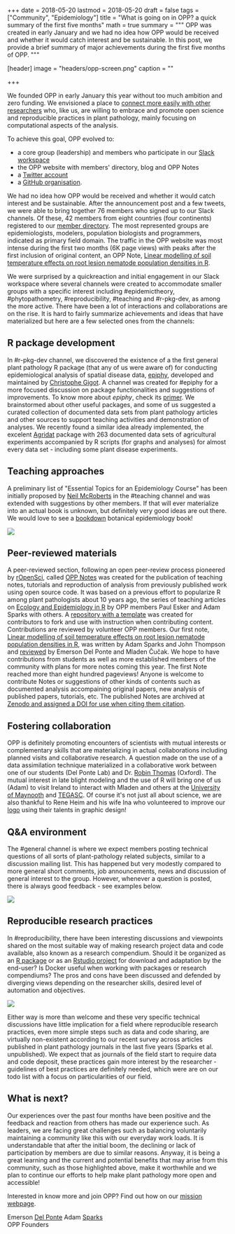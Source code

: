 +++
date = 2018-05-20
lastmod = 2018-05-20
draft = false
tags = ["Community", "Epidemiology"]
title = "What is going on in OPP? a quick summary of the first five months"
math = true
summary = """
OPP was created in early January and we had no idea how OPP would be received and whether it would catch interest and be sustainable. In this post, we provide a brief summary of major achievements during the first five months of OPP.
"""

[header]
image = "headers/opp-screen.png"
caption = ""

+++

We founded OPP in early January this year without too much ambition and zero funding. We envisioned a place to [connect more easily with other  researchers](https://www.openplantpathology.org/post/2018-01-08-first-post-community-call/) who, like us, are willing to embrace and promote open science and reproducible practices in plant pathology, mainly focusing on computational aspects of the analysis. 

To achieve this goal, OPP evolved to: 

- a core group (leadership) and members who participate in our [Slack workspace](https://openplantpathology.slack.com)
- the OPP website with members' directory, blog and OPP Notes
- a [Twitter account](https://twitter.com/openplantpath)
- a [GitHub organisation](https://github.com/openplantpathology). 

We had no idea how OPP would be received and whether it would catch interest and be sustainable. After the announcement post and a few tweets, we were able to bring together 76 members who signed up to our Slack channels. Of these, 42 members from eight countries (four continents) registered to our [member directory](https://www.openplantpathology.org/directory/). The most represented groups are epidemiologists, modelers, population biologists and programmers, indicated as primary field domain. The traffic in the OPP website was most intense during the first two months (6K page views) with peaks after the first inclusion of original content, an OPP Note, [Linear modelling of soil temperature effects on root lesion nematode population densities in R](https://www.openplantpathology.org/notes/sparks/1/).

We were surprised by a quickreaction and initial engagement in our Slack workspace where several channels were created to accommodate smaller groups with a specific interest including #epidemictheory, #phytopathometry, #reproducibility, #teaching and #r-pkg-dev, as among the more active. There have been a lot of interactions and collaborations are on the rise. It is hard to fairly summarize achievements and ideas that have materialized but here are a few selected ones from the channels:

## R package development

In #r-pkg-dev channel, we discovered the existence of a the first general plant pathology R package (that any of us were aware of) for conducting epidemiological analysis of spatial disease data, [epiphy](https://github.com/chgigot/epiphy), developed and maintained by [Christophe Gigot](https://www.researchgate.net/profile/Christophe_Gigot). A channel was created for #epiphy for a more focused discussion on package functionalities and suggestions of improvements. To know more about *epiphy*, check its [primer](https://chgigot.github.io/epiphy/articles/epiphy.html). We brainstormed about other useful packages, and some of us suggested a curated collection of documented data sets from plant pathology articles and other sources to support teaching activities and demonstration of analyses. We recently found a similar idea already implemented, the excelent [Agridat](https://github.com/kwstat/agridat) package with 263 documented data sets of agricultural experiments accompanied by R scripts (for graphs and analyses) for almost every data set - including some plant disease experiments.

## Teaching approaches
 
A preliminary list of "Essential Topics for an Epidemiology Course" has been initially proposed by [Neil McRoberts](https://qbelab.plantpathology.ucdavis.edu/) in the #teaching channel and was extended with suggestions by other members. If that will ever materialize into an actual book is unknown, but definitely very good ideas are out there. We would love to see a [bookdown](https://bookdown.org/yihui/bookdown/) botanical epidemiology book! 

<img src = "/img/posts/post2-fig1.png">

## Peer-reviewed materials

A peer-reviewed section, following an open peer-review process pioneered by [rOpenSci](https://github.com/ropensci/onboarding), called [OPP Notes](https://www.openplantpathology.org/publication/) was created for the publication of teaching notes, tutorials and reproduction of analysis from previously published work using open source code. It was based on a previous effort to popularize R among plant pathologists about 10 years ago, the series of teaching articles on [Ecology and Epidemiology in R](https://www.apsnet.org/edcenter/advanced/topics/EcologyAndEpidemiologyInR/Pages/default.aspx) by OPP members Paul Esker and Adam Sparks with others. A [repository with a template](https://github.com/openplantpathology/contributions) was created for contributors to fork and use with instruction when contributing content. Contributions are reviewed by volunteer OPP members. Our first note, [Linear modelling of soil temperature effects on root lesion nematode population densities in R](https://www.openplantpathology.org/notes/sparks/1/), was written by Adam Sparks and John Thompson and [reviewed](https://github.com/openplantpathology/contributions/issues/1) by Emerson Del Ponte and Mladen Čučak. We hope to have contributions from students as well as more established members of the community with plans for more notes coming this  year. The first Note reached more than eight hundred pageviews! Anyone is welcome to contribute Notes or suggestions of other kinds of contents such as documented analysis accompaining original papers, new analysis of published papers, tutorials, etc. The published Notes are archived at [Zenodo and assigned a DOI for use when citing them citation](https://zenodo.org/record/1173391#.WwGsaFMvzu4).

## Fostering collaboration

OPP is definitely promoting encounters of scientists with mutual interests or complementary skills that are materializing in actual collaborations including planned visits and collaborative research. A question made on the use of a data assimilation technique materialized in a collaborative work between one of our students (Del Ponte Lab) and Dr. [Robin Thomas](https://www.chch.ox.ac.uk/staff/dr-robin-thompson) (Oxford). The mutual interest in late blight modeling and the use of R will bring one of us (Adam) to visit Ireland to interact with Mladen and others at the [University of Maynooth](https://www.maynoothuniversity.ie/) and [TEGASC](https://www.teagasc.ie/). Of course it's not just all about science, we are also thankful to Rene Heim and his wife Ina who volunteered to improve our [logo](https://github.com/openplantpathology/OpenPlantPathology/blob/master/public/img/OPP-hex.png) using their talents in graphic design!


## Q&A environment

The #general channel is where we expect members posting technical questions of all sorts of plant-pathology related subjects, similar to a discussion mailing list. This has happened but very modestly compared to more general short comments, job announcements, news and discussion of general interest to the group. However, whenever a question is posted, there is always good feedback - see examples below.

<img src = "/img/posts/post2-fig2.png">

## Reproducible research practices

In #reproducibility, there have been interesting discussions and viewpoints shared on the most suitable way of making research project data and code available, also known as a research compendium. Should it be organized as an [R package](https://github.com/openplantpathology/rice_awd_pests) or as an [Rstudio project](https://github.com/emdelponte/research-compendium-website) for download and adaptation by the end-user? Is Docker useful when working with packages or research compendiums? The pros and cons have been discussed and defended by diverging views depending on the researcher skills, desired level of automation and objectives. 

<img src = "/img/posts/post2-fig3.png">

Either way is more than welcome and these very specific technical discussions have little implication for a field where reproducible research practices, even more simple steps such as data and code sharing, are virtually non-existent according to our recent survey across articles published in plant pathology journals in the last five years (Sparks et al. unpublished). We expect that as journals of the field start to require data and code deposit, these practices gain more interest by the researcher - guidelines of best practices are definitely needed, which were are on our todo list with a focus on particularities of our field.

## What is next?

Our experiences over the past four months have been positive and the feedback and reaction from others has made our experience such. As leaders, we are facing great challenges such as balancing voluntarily maintaining a community like this with our everyday work loads. It is understandable that after the initial boom, the declining or lack of participation by members are due to similar reasons. Anyway, it is being a great learning and the current and potential benefits that may arise from this community, such as those highlighted above, make it worthwhile and we plan to continue our efforts to help make plant pathology more open and accessible!

Interested in know more and join OPP? Find out how on our [mission webpage](https://www.openplantpathology.org/pages/mission/).

Emerson [Del Ponte](https://twitter.com/edelponte) 
Adam [Sparks](https://twitter.com/adamhsparks)  
OPP Founders 
